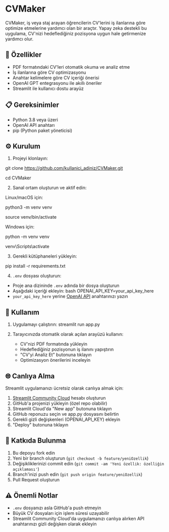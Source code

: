 # CVMaker

CVMaker, iş veya staj arayan öğrencilerin CV'lerini iş ilanlarına göre optimize etmelerine yardımcı olan bir araçtır. Yapay zeka destekli bu uygulama, CV'nizi hedeflediğiniz pozisyona uygun hale getirmenize yardımcı olur.

## 🚀 Özellikler

- PDF formatındaki CV'leri otomatik okuma ve analiz etme
- İş ilanlarına göre CV optimizasyonu
- Anahtar kelimelere göre CV içeriği önerisi
- OpenAI GPT entegrasyonu ile akıllı öneriler
- Streamlit ile kullanıcı dostu arayüz

## 📋 Gereksinimler

- Python 3.8 veya üzeri
- OpenAI API anahtarı
- pip (Python paket yöneticisi)

## ⚙️ Kurulum

1. Projeyi klonlayın:

git clone https://github.com/kullanici_adiniz/CVMaker.git

cd CVMaker


2. Sanal ortam oluşturun ve aktif edin:

Linux/macOS için:

python3 -m venv venv

source venv/bin/activate


Windows için:

python -m venv venv

venv\Scripts\activate


3. Gerekli kütüphaneleri yükleyin:

pip install -r requirements.txt


4. `.env` dosyası oluşturun:
- Proje ana dizininde `.env` adında bir dosya oluşturun
- Aşağıdaki içeriği ekleyin:
bash
OPENAI_API_KEY=your_api_key_here
- `your_api_key_here` yerine [OpenAI API](https://platform.openai.com/api-keys) anahtarınızı yazın

## 🎯 Kullanım

1. Uygulamayı çalıştırın:
streamlit run app.py


2. Tarayıcınızda otomatik olarak açılan arayüzü kullanın:
   - CV'nizi PDF formatında yükleyin
   - Hedeflediğiniz pozisyonun iş ilanını yapıştırın
   - "CV'yi Analiz Et" butonuna tıklayın
   - Optimizasyon önerilerini inceleyin

## 🌐 Canlıya Alma

Streamlit uygulamanızı ücretsiz olarak canlıya almak için:

1. [Streamlit Community Cloud](https://streamlit.io/cloud) hesabı oluşturun
2. GitHub'a projenizi yükleyin (özel repo olabilir)
3. Streamlit Cloud'da "New app" butonuna tıklayın
4. GitHub reponuzu seçin ve app.py dosyasını belirtin
5. Gerekli gizli değişkenleri (OPENAI_API_KEY) ekleyin
6. "Deploy" butonuna tıklayın

## 🤝 Katkıda Bulunma

1. Bu depoyu fork edin
2. Yeni bir branch oluşturun (`git checkout -b feature/yeniOzellik`)
3. Değişikliklerinizi commit edin (`git commit -am 'Yeni özellik: özelliğin açıklaması'`)
4. Branch'inizi push edin (`git push origin feature/yeniOzellik`)
5. Pull Request oluşturun

## ⚠️ Önemli Notlar

- `.env` dosyanızı asla GitHub'a push etmeyin
- Büyük CV dosyaları için işlem süresi uzayabilir
- Streamlit Community Cloud'da uygulamanızı canlıya alırken API anahtarınızı gizli değişken olarak ekleyin